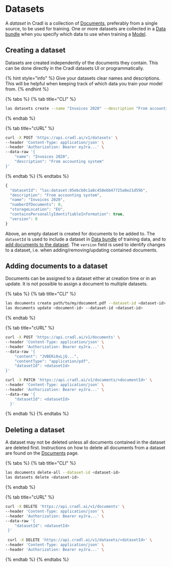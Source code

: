 # Datasets

A _dataset_ in Cradl is a collection of [Documents](documents.md), preferably from a single source, to be used for training. One or more datasets are collected in a [Data bundle](training-data.md) when you specify which data to use when training a [Model](models.md).

## Creating a dataset

Datasets are created independently of the documents they contain. This can be done directly in the Cradl datasets UI or programmatically.

{% hint style="info" %}
Give your datasets clear names and descriptions. This will be helpful when keeping track of which data you train your model from.
{% endhint %}

{% tabs %}
{% tab title="CLI" %}
```bash
las datasets create --name "Invoices 2020" --description "From accounting system"
```
{% endtab %}

{% tab title="cURL" %}
```bash
curl -X POST 'https://api.cradl.ai/v1/datasets' \
--header 'Content-Type: application/json' \
--header 'Authorization: Bearer eyJra...' \
--data-raw '{
    "name": "Invoices 2020",
    "description": "From accounting system"
}'
```
{% endtab %}
{% endtabs %}

```javascript
{
  "datasetId": "las:dataset:05ebcb0c1a8c458ebb47725a0e21d59b",
  "description": "From accounting system",
  "name": "Invoices 2020",
  "numberOfDocuments": 0,
  "storageLocation": "EU",
  "containsPersonallyIdentifiableInformation": true,
  "version": 0
}
```

Above, an empty dataset is created for documents to be added to. The `datasetId` is used to include a dataset in [Data bundle](training-data.md) of training data, and to [add documents to the dataset](datasets.md#adding-documents-to-a-dataset). The `version` field is used to identify changes to a dataset, i.e. when adding/removing/updating contained documents.

## Adding documents to a dataset

Documents can be assigned to a dataset either at creation time or in an update. It is not possible to assign a document to multiple datasets.

{% tabs %}
{% tab title="CLI" %}
```bash
las documents create path/to/my/document.pdf --dataset-id <dataset-id>
las documents update <document-id> --dataset-id <dataset-id>
```
{% endtab %}

{% tab title="cURL" %}
```bash
curl -X POST 'https://api.cradl.ai/v1/documents' \
--header 'Content-Type: application/json' \
--header 'Authorization: Bearer eyJra...' \
--data-raw '{
    "content": "JVBERi0xLjQ...",
    "contentType": "application/pdf",
    "datasetId": <datasetId>
}'

curl -X PATCH 'https://api.cradl.ai/v1/documents/<documentId>' \
--header 'Content-Type: application/json' \
--header 'Authorization: Bearer eyJra...' \
--data-raw '{
    "datasetId": <datasetId>
  }'
```
{% endtab %}
{% endtabs %}

## Deleting a dataset

A dataset may not be deleted unless all documents contained in the dataset are deleted first. Instructions on how to delete all documents from a dataset are found on the [Documents](documents.md#deleting-documents) page.

{% tabs %}
{% tab title="CLI" %}
```bash
las documents delete-all --dataset-id <dataset-id>
las datasets delete <dataset-id>
```
{% endtab %}

{% tab title="cURL" %}
```bash
curl -X DELETE 'https://api.cradl.ai/v1/documents' \
--header 'Content-Type: application/json' \
--header 'Authorization: Bearer eyJra...' \
--data-raw '{
    "datasetId": <datasetId>
 }'
 
 curl -X DELETE 'https://api.cradl.ai/v1/datasets/<datasetId>' \
--header 'Content-Type: application/json' \
--header 'Authorization: Bearer eyJra...' \
```
{% endtab %}
{% endtabs %}

